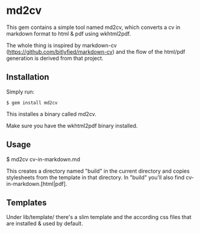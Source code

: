 # md2cv

This gem contains a simple tool named md2cv, which converts a cv in markdown format 
to html & pdf using wkhtml2pdf. 

The whole thing is inspired by markdown-cv (https://github.com/bitlyfied/markdown-cv) 
and the flow of the html/pdf generation is derived from that project. 

## Installation

Simply run:

    $ gem install md2cv

This installes a binary called md2cv. 

Make sure you have the wkhtml2pdf binary installed.  
## Usage

   $ md2cv cv-in-markdown.md
   
This creates a directory named "build" in the current directory and 
copies stylesheets from the template in that directory. In "build" you'll
also find cv-in-markdown.[html|pdf].

## Templates

Under lib/template/ there's a slim template and the according css files that 
are installed & used by default. 


